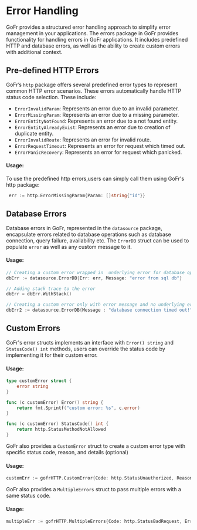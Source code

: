 # Error Handling

GoFr provides a structured error handling approach to simplify error management in your applications. 
The errors package in GoFr provides functionality for handling errors in GoFr applications. It includes predefined HTTP 
and database errors, as well as the ability to create custom errors with additional context.

## Pre-defined HTTP Errors

GoFr’s `http` package offers several predefined error types to represent common HTTP error scenarios. These errors 
automatically handle HTTP status code selection. These include:

- `ErrorInvalidParam`: Represents an error due to an invalid parameter.
- `ErrorMissingParam`: Represents an error due to a missing parameter.
- `ErrorEntityNotFound`: Represents an error due to a not found entity.
- `ErrorEntityAlreadyExist`: Represents an error due to creation of duplicate entity.
- `ErrorInvalidRoute`: Represents an error for invalid route.
- `ErrorRequestTimeout`: Represents an error for request which timed out.
- `ErrorPanicRecovery`: Represents an error for request which panicked.

#### Usage:
To use the predefined http errors,users can simply call them using GoFr's http package:
```go
 err := http.ErrorMissingParam{Param: []string{"id"}}
```

## Database Errors
Database errors in GoFr, represented in the `datasource` package, encapsulate errors related to database operations such
as database connection, query failure, availability etc. The `ErrorDB` struct can be used to populate `error` as well as 
any custom message to it.

#### Usage:
```go
// Creating a custom error wrapped in  underlying error for database operations
dbErr := datasource.ErrorDB{Err: err, Message: "error from sql db"}

// Adding stack trace to the error
dbErr = dbErr.WithStack()

// Creating a custom error only with error message and no underlying error.
dbErr2 := datasource.ErrorDB{Message : "database connection timed out!"}
```

## Custom Errors
GoFr's error structs implements an interface with `Error() string` and `StatusCode() int` methods, users can override the 
status code by implementing it for their custom error.

#### Usage:
```go
type customError struct {
	error string
}

func (c customError) Error() string {
	return fmt.Sprintf("custom error: %s", c.error)
}

func (c customError) StatusCode() int {
	return http.StatusMethodNotAllowed
}
```

GoFr also provides a `CustomError` struct to create a custom error type with specific status code, reason, and details (optional)

#### Usage:
```go
customErr := gofrHTTP.CustomError{Code: http.StatusUnauthorized, Reason: "request unauthorized", Details: []string{"invalid credentials"}}
```

GoFr also provides a `MultipleErrors` struct to pass multiple errors with a same status code.

#### Usage:
```go
multipleErr := gofrHTTP.MultipleErrors{Code: http.StatusBadRequest, Errors: []error{gofrHTTP.ErrorInvalidParam{}, gofrHTTP.ErrorMissingParam{}}}
```
